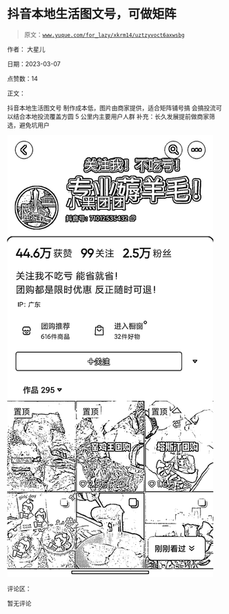 # 抖音本地生活图文号，可做矩阵

> 原文：[`www.yuque.com/for_lazy/xkrm14/uztzyvoct6axwsbg`](https://www.yuque.com/for_lazy/xkrm14/uztzyvoct6axwsbg)

作者： 大星儿 

日期：2023-03-07 

点赞数：14 

正文： 

抖音本地生活图文号 制作成本低，图片由商家提供，适合矩阵铺号搞 会搞投流可以结合本地投流覆盖方圆 5 公里内主要用户人群 补充：长久发展提前做商家筛选，避免坑用户 

![](img/153e0a0b97ff930c073b0d9cee00c5c4.png)  

评论区： 

暂无评论 

